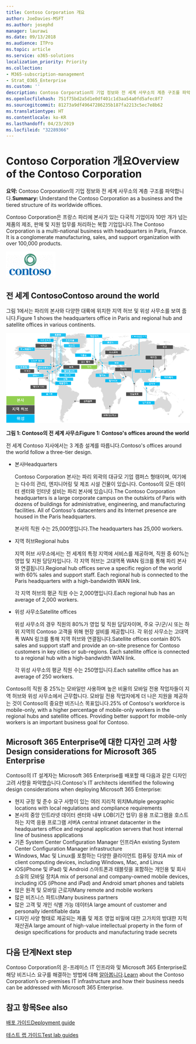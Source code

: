 ```yaml
---
title: Contoso Corporation 개요
author: JoeDavies-MSFT
ms.author: josephd
manager: laurawi
ms.date: 09/13/2018
ms.audience: ITPro
ms.topic: article
ms.service: o365-solutions
localization_priority: Priority
ms.collection:
- M365-subscription-management
- Strat_O365_Enterprise
ms.custom: ''
description: Contoso Corporation의 기업 정보와 전 세계 사무소의 계층 구조를 파악합니다.
ms.openlocfilehash: 751f75bd2a5d1e0df401c1d3aa54a0fd5afec8f7
ms.sourcegitcommit: 81273a9df49647286235b187fa2213c5ec7e8b62
ms.translationtype: HT
ms.contentlocale: ko-KR
ms.lasthandoff: 04/23/2019
ms.locfileid: "32289366"
---
```

# <a name="overview-of-the-contoso-corporation"></a><span data-ttu-id="9ae77-103">Contoso Corporation 개요</span><span class="sxs-lookup"><span data-stu-id="9ae77-103">Overview of the Contoso Corporation</span></span>

<span data-ttu-id="9ae77-104">**요약:** Contoso Corporation의 기업 정보와 전 세계 사무소의 계층 구조를 파악합니다.</span><span class="sxs-lookup"><span data-stu-id="9ae77-104">**Summary:** Understand the Contoso Corporation as a business and the tiered structure of its worldwide offices.</span></span>

<span data-ttu-id="9ae77-p101">Contoso Corporation은 프랑스 파리에 본사가 있는 다국적 기업이자 10만 개가 넘는 제품의 제조, 판매 및 지원 업무를 처리하는 복합 기업입니다.</span><span class="sxs-lookup"><span data-stu-id="9ae77-p101">The Contoso Corporation is a multi-national business with headquarters in Paris, France. It is a conglomerate manufacturing, sales, and support organization with over 100,000 products.</span></span>

![](./media/contoso-overview/contoso-icon.png)

## <a name="contoso-around-the-world"></a><span data-ttu-id="9ae77-107">전 세계 Contoso</span><span class="sxs-lookup"><span data-stu-id="9ae77-107">Contoso around the world</span></span>

<span data-ttu-id="9ae77-108">그림 1에서는 파리의 본사와 다양한 대륙에 위치한 지역 허브 및 위성 사무소를 보여 줍니다.</span><span class="sxs-lookup"><span data-stu-id="9ae77-108">Figure 1 shows the headquarters office in Paris and regional hub and satellite offices in various continents.</span></span>

![](./media/contoso-overview/contoso-overview-fig1.png)

<span data-ttu-id="9ae77-109">**그림 1: Contoso의 전 세계 사무소**</span><span class="sxs-lookup"><span data-stu-id="9ae77-109">**Figure 1: Contoso's offices around the world**</span></span>
 
<span data-ttu-id="9ae77-110">전 세계 Contoso 지사에서는 3 계층 설계를 따릅니다.</span><span class="sxs-lookup"><span data-stu-id="9ae77-110">Contoso's offices around the world follow a three-tier design.</span></span>

- <span data-ttu-id="9ae77-111">본사</span><span class="sxs-lookup"><span data-stu-id="9ae77-111">Headquarters</span></span>

  <span data-ttu-id="9ae77-p102">Contoso Corporation 본사는 파리 외곽의 대규모 기업 캠퍼스 형태이며, 여기에는 다수의 관리, 엔지니어링 및 제조 시설 건물이 있습니다. Contoso의 모든 데이터 센터와 인터넷 설비는 파리 본사에 있습니다.</span><span class="sxs-lookup"><span data-stu-id="9ae77-p102">The Contoso Corporation headquarters is a large corporate campus on the outskirts of Paris with dozens of buildings for administrative, engineering, and manufacturing facilities. All of Contoso's datacenters and its Internet presence are housed in the Paris headquarters.</span></span>

  <span data-ttu-id="9ae77-114">본사의 직원 수는 25,000명입니다.</span><span class="sxs-lookup"><span data-stu-id="9ae77-114">The headquarters has 25,000 workers.</span></span>

- <span data-ttu-id="9ae77-115">지역 허브</span><span class="sxs-lookup"><span data-stu-id="9ae77-115">Regional hubs</span></span>

  <span data-ttu-id="9ae77-p103">지역 허브 사무소에서는 전 세계의 특정 지역에 서비스를 제공하며, 직원 중 60%는 영업 및 지원 담당자입니다. 각 지역 허브는 고대역폭 WAN 링크를 통해 파리 본사와 연결됩니다.</span><span class="sxs-lookup"><span data-stu-id="9ae77-p103">Regional hub offices serve a specific region of the world with 60% sales and support staff. Each regional hub is connected to the Paris headquarters with a high-bandwidth WAN link.</span></span>

  <span data-ttu-id="9ae77-118">각 지역 허브의 평균 직원 수는 2,000명입니다.</span><span class="sxs-lookup"><span data-stu-id="9ae77-118">Each regional hub has an average of 2,000 workers.</span></span>

- <span data-ttu-id="9ae77-119">위성 사무소</span><span class="sxs-lookup"><span data-stu-id="9ae77-119">Satellite offices</span></span>

  <span data-ttu-id="9ae77-p104">위성 사무소의 경우 직원의 80%가 영업 및 직원 담당자이며, 주요 구/군/시 또는 하위 지역의 Contoso 고객을 위해 현장 설비를 제공합니다. 각 위성 사무소는 고대역폭 WAN 링크를 통해 지역 허브와 연결됩니다.</span><span class="sxs-lookup"><span data-stu-id="9ae77-p104">Satellite offices contain 80% sales and support staff and provide an on-site presence for Contoso customers in key cities or sub-regions. Each satellite office is connected to a regional hub with a high-bandwidth WAN link.</span></span>

  <span data-ttu-id="9ae77-122">각 위성 사무소의 평균 직원 수는 250명입니다.</span><span class="sxs-lookup"><span data-stu-id="9ae77-122">Each satellite office has an average of 250 workers.</span></span>

<span data-ttu-id="9ae77-p105">Contoso의 직원 중 25%는 모바일만 사용하며 높은 비율의 모바일 전용 작업자들이 지역 허브와 위성 사무소에서 근무합니다. 모바일 전용 작업자에게 더 나은 지원을 제공하는 것이 Contoso의 중요한 비즈니스 목표입니다.</span><span class="sxs-lookup"><span data-stu-id="9ae77-p105">25% of Contoso's workforce is mobile-only, with a higher percentage of mobile-only workers in the regional hubs and satellite offices. Providing better support for mobile-only workers is an important business goal for Contoso.</span></span>

## <a name="design-considerations-for-microsoft-365-enterprise"></a><span data-ttu-id="9ae77-125">Microsoft 365 Enterprise에 대한 디자인 고려 사항</span><span class="sxs-lookup"><span data-stu-id="9ae77-125">Design considerations for Microsoft 365 Enterprise</span></span>

<span data-ttu-id="9ae77-126">Contoso의 IT 설계자는 Microsoft 365 Enterprise를 배포할 때 다음과 같은 디자인 고려 사항을 파악했습니다.</span><span class="sxs-lookup"><span data-stu-id="9ae77-126">Contoso's IT architects identified the following design considerations when deploying Microsoft 365 Enterprise:</span></span> 

- <span data-ttu-id="9ae77-127">현지 규정 및 준수 요구 사항이 있는 여러 지리적 위치</span><span class="sxs-lookup"><span data-stu-id="9ae77-127">Multiple geographic locations with local regulations and compliance requirements</span></span>
- <span data-ttu-id="9ae77-128">본사의 중앙 인트라넷 데이터 센터와 내부 LOB(기간 업무) 응용 프로그램을 호스트하는 지역 응용 프로그램 서버</span><span class="sxs-lookup"><span data-stu-id="9ae77-128">A central intranet datacenter in the headquarters office and regional application servers that host internal line of business applications</span></span>
- <span data-ttu-id="9ae77-129">기존 System Center Configuration Manager 인프라</span><span class="sxs-lookup"><span data-stu-id="9ae77-129">An existing System Center Configuration Manager infrastructure</span></span>
- <span data-ttu-id="9ae77-130">Windows, Mac 및 Linux를 포함하는 다양한 클라이언트 컴퓨팅 장치</span><span class="sxs-lookup"><span data-stu-id="9ae77-130">A mix of client computing devices, including Windows, Mac, and Linux</span></span>
- <span data-ttu-id="9ae77-131">iOS(iPhone 및 iPad) 및 Android 스마트폰과 태블릿을 포함하는 개인용 및 회사 소유의 모바일 장치</span><span class="sxs-lookup"><span data-stu-id="9ae77-131">A mix of personal and company-owned mobile devices, including iOS (iPhone and iPad) and Android smart phones and tablets</span></span>
- <span data-ttu-id="9ae77-132">많은 원격 및 모바일 근로자</span><span class="sxs-lookup"><span data-stu-id="9ae77-132">Many remote and mobile workers</span></span>
- <span data-ttu-id="9ae77-133">많은 비즈니스 파트너</span><span class="sxs-lookup"><span data-stu-id="9ae77-133">Many business partners</span></span>
- <span data-ttu-id="9ae77-134">많은 고객 및 개인 식별 가능 데이터</span><span class="sxs-lookup"><span data-stu-id="9ae77-134">A large amount of customer and personally identifiable data</span></span>
- <span data-ttu-id="9ae77-135">디자인 사양 형태로 제공되는 제품 및 제조 영업 비밀에 대한 고가치의 방대한 지적 재산권</span><span class="sxs-lookup"><span data-stu-id="9ae77-135">A large amount of high-value intellectual property in the form of design specifications for products and manufacturing trade secrets</span></span>

## <a name="next-step"></a><span data-ttu-id="9ae77-136">다음 단계</span><span class="sxs-lookup"><span data-stu-id="9ae77-136">Next step</span></span>

<span data-ttu-id="9ae77-137">Contoso Corporation의 온-프레미스 IT 인프라와 및 Microsoft 365 Enterprise로 해당 비즈니스 요구를 해결하는 방법에 대해 [알아봅니다](contoso-infra-needs.md).</span><span class="sxs-lookup"><span data-stu-id="9ae77-137">[Learn](contoso-infra-needs.md) about the Contoso Corporation’s on-premises IT infrastructure and how their business needs can be addressed with Microsoft 365 Enterprise.</span></span>

## <a name="see-also"></a><span data-ttu-id="9ae77-138">참고 항목</span><span class="sxs-lookup"><span data-stu-id="9ae77-138">See also</span></span>

[<span data-ttu-id="9ae77-139">배포 가이드</span><span class="sxs-lookup"><span data-stu-id="9ae77-139">Deployment guide</span></span>](deploy-microsoft-365-enterprise.md)

[<span data-ttu-id="9ae77-140">테스트 랩 가이드</span><span class="sxs-lookup"><span data-stu-id="9ae77-140">Test lab guides</span></span>](m365-enterprise-test-lab-guides.md)



